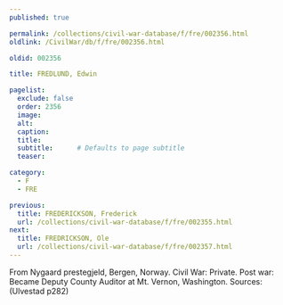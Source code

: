 ```yaml
---
published: true

permalink: /collections/civil-war-database/f/fre/002356.html
oldlink: /CivilWar/db/f/fre/002356.html

oldid: 002356

title: FREDLUND, Edwin

pagelist:
  exclude: false
  order: 2356
  image: 
  alt:
  caption:
  title:
  subtitle:      # Defaults to page subtitle
  teaser:

category: 
  - F 
  - FRE

previous:
  title: FREDERICKSON, Frederick
  url: /collections/civil-war-database/f/fre/002355.html  
next:
  title: FREDRICKSON, Ole
  url: /collections/civil-war-database/f/fre/002357.html   
---
```

From Nygaard prestegjeld, Bergen, Norway. Civil War: Private. Post war: Became Deputy County Auditor at Mt. Vernon, Washington. Sources: (Ulvestad p282)
